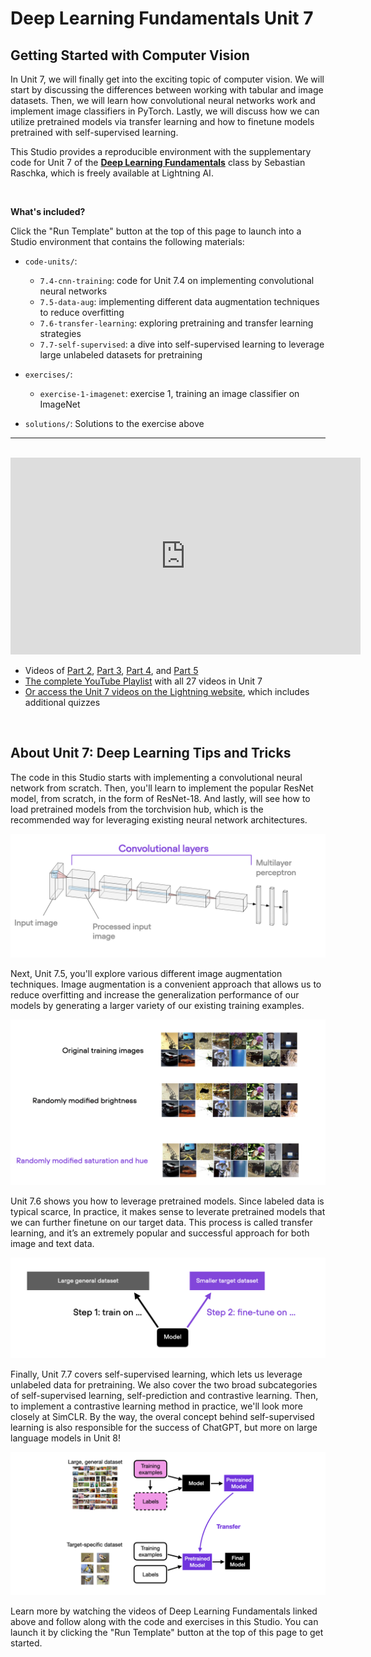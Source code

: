 # Deep Learning Fundamentals Unit 7

## Getting Started with Computer Vision

In Unit 7, we will finally get into the exciting topic of computer vision. We will start by discussing the differences between working with tabular and image datasets. Then, we will learn how convolutional neural networks work and implement image classifiers in PyTorch. Lastly, we will discuss how we can utilize pretrained models via transfer learning and how to finetune models pretrained with self-supervised learning.

This Studio provides a reproducible environment with the supplementary code for Unit 7 of the [**Deep Learning Fundamentals**](https://lightning.ai/pages/courses/deep-learning-fundamentals/) class by Sebastian Raschka, which is freely available at Lightning AI.

<br>

**What's included?**

Click the "Run Template" button at the top of this page to launch into a Studio environment that contains the following materials:

- `code-units/`:
  - `7.4-cnn-training`: code for Unit 7.4 on implementing convolutional neural networks
  - `7.5-data-aug`: implementing different data augmentation techniques to reduce overfitting
  - `7.6-transfer-learning`: exploring pretraining and transfer learning strategies
  - `7.7-self-supervised`: a dive into self-supervised learning to leverage large unlabeled datasets for pretraining


- `exercises/`: 
  - `exercise-1-imagenet`: exercise 1,  training an image classifier on ImageNet
- `solutions/`: Solutions to the exercise above

---

<br>

<iframe width="560" height="315" src="https://www.youtube.com/embed/VghIoU1uA1Q?si=BS1ak9SKo4VD7TCB" title="YouTube video player" frameborder="0" allow="accelerometer; autoplay; clipboard-write; encrypted-media; gyroscope; picture-in-picture; web-share" allowfullscreen></iframe>

- Videos of [Part 2](https://www.youtube.com/watch?v=vMhfdudHIN0&list=PLaMu-SDt_RB5cm18l0uw3TD2ed2DntcPq&index=13), [Part 3](https://www.youtube.com/watch?v=f2TPkYLsHRk&list=PLaMu-SDt_RB5cm18l0uw3TD2ed2DntcPq&index=14),  [Part 4](https://www.youtube.com/watch?v=f2TPkYLsHRk&list=PLaMu-SDt_RB5cm18l0uw3TD2ed2DntcPq&index=15), and  [Part 5](https://www.youtube.com/watch?v=f2TPkYLsHRk&list=PLaMu-SDt_RB5cm18l0uw3TD2ed2DntcPq&index=16)
- [The complete YouTube Playlist](https://www.youtube.com/watch?v=H8mCQMtFv_0&list=PLaMu-SDt_RB5cm18l0uw3TD2ed2DntcPq) with all 27 videos in Unit 7
- [Or access the Unit 7 videos on the Lightning website](https://lightning.ai/courses/deep-learning-fundamentals/), which includes additional quizzes

<br>

## About Unit 7: Deep Learning Tips and Tricks

The code in this Studio starts with implementing a convolutional neural network from scratch. Then, you'll learn to implement the popular ResNet model, from scratch, in the form of ResNet-18. And lastly, will see how to load pretrained models from the torchvision hub, which is the recommended way for leveraging existing neural network architectures.

![1](unit7-readme-images/1.png)

Next, Unit 7.5, you'll explore various different image augmentation techniques. Image augmentation is a convenient approach that allows us to reduce overfitting and increase the generalization performance of our models by generating a larger variety of our existing training examples.

![2](unit7-readme-images/2.png)

Unit 7.6 shows you how to leverage pretrained models. Since labeled data is typical scarce, In practice, it makes sense to leverate pretrained models that we can further finetune on our target data. This process is called transfer learning, and it’s an extremely popular and successful approach for both image and text data.

![3](unit7-readme-images/3.png)

Finally, Unit 7.7 covers self-supervised learning, which lets us leverage unlabeled data for pretraining. We also cover the two broad subcategories of self-supervised learning, self-prediction and contrastive learning. Then, to implement a contrastive learning method in practice, we'll look more closely at SimCLR. By the way, the overal concept behind self-supervised learning is also responsible for the success of ChatGPT, but more on large language models in Unit 8!

![4](unit7-readme-images/4.png)

Learn more by watching the videos of Deep Learning Fundamentals linked above and follow along with the code and exercises in this Studio. You can launch it by clicking the "Run Template" button at the top of this page to get started.
